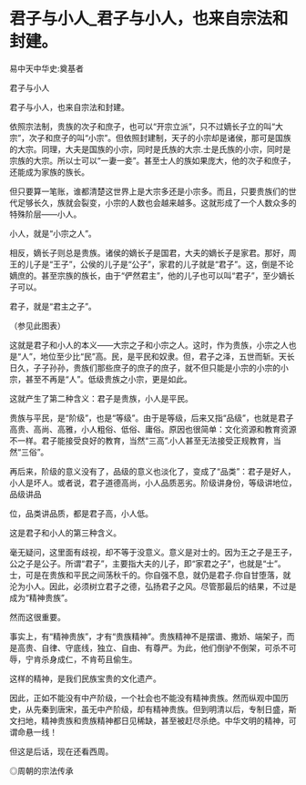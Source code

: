 # 君子与小人_君子与小人，也来自宗法和封建。

易中天中华史:奠基者

君子与小人

君子与小人，也来自宗法和封建。

依照宗法制，贵族的次子和庶子，也可以“开宗立派”，只不过嫡长子立的叫“大宗”，次子和庶子的叫“小宗”。但依照封建制，天子的小宗却是诸侯，那可是国族的大宗。同理，大夫是国族的小宗，同时是氏族的大宗.士是氏族的小宗，同时是宗族的大宗。所以士可以“一妻一妾”。甚至士人的族如果庞大，他的次子和庶子，还能成为家族的族长。

但只要算一笔账，谁都清楚这世界上是大宗多还是小宗多。而且，只要贵族们的世代足够长久，族就会裂变，小宗的人数也会越来越多。这就形成了一个人数众多的特殊阶层——小人。

小人，就是“小宗之人”。

相反，嫡长子则总是贵族。诸侯的嫡长子是国君，大夫的嫡长子是家君。那好，周王的儿子是“王子”，公侯的儿子是“公子”，家君的儿子就是“君子”。这，倒是不论嫡庶的。甚至宗族的族长，由于“俨然君主”，他的儿子也可以叫“君子”，至少嫡长子可以。

君子，就是“君主之子”。

（参见此图表）

这就是君子和小人的本义——大宗之子和小宗之人。这时，作为贵族，小宗之人也是“人”，地位至少比“民”高。民，是平民和奴隶。但，君子之泽，五世而斩。天长日久，子子孙孙，贵族们那些庶子的庶子的庶子，就不但只能是小宗的小宗的小宗，甚至不再是“人”。低级贵族之小宗，更是如此。

这就产生了第二种含义：君子是贵族，小人是平民。

贵族与平民，是“阶级”，也是“等级”。由于是等级，后来又指“品级”，也就是君子高贵、高尚、高雅，小人粗俗、低俗、庸俗。原因也很简单：文化资源和教育资源不一样。君子能接受良好的教育，当然“三高”.小人甚至无法接受正规教育，当然“三俗”。

再后来，阶级的意义没有了，品级的意义也淡化了，变成了“品类”：君子是好人，小人是坏人。或者说，君子道德高尚，小人品质恶劣。阶级讲身份，等级讲地位，品级讲品

位，品类讲品质，都是君子高，小人低。

这是君子和小人的第三种含义。

毫无疑问，这里面有歧视，却不等于没意义。意义是对士的。因为王之子是王子，公之子是公子。所谓“君子”，主要指大夫的儿子，即“家君之子”，也就是“士”。士，可是在贵族和平民之间荡秋千的。你自强不息，就仍是君子.你自甘堕落，就沦为小人。因此，必须树立君子之德，弘扬君子之风。尽管那最后的结果，不过是成为“精神贵族”。

然而这很重要。

事实上，有“精神贵族”，才有“贵族精神”。贵族精神不是摆谱、撒娇、端架子，而是高贵、自律、守底线，独立、自由、有尊严。为此，他们倒驴不倒架，可杀不可辱，宁肯杀身成仁，不肯苟且偷生。

这样的精神，是我们民族宝贵的文化遗产。

因此，正如不能没有中产阶级，一个社会也不能没有精神贵族。然而纵观中国历史，从先秦到唐宋，虽无中产阶级，却有精神贵族。但到明清以后，专制日盛，斯文扫地，精神贵族和贵族精神都日见稀缺，甚至被赶尽杀绝。中华文明的精神，可谓命悬一线！

但这是后话，现在还看西周。

◎周朝的宗法传承